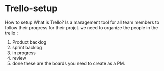# Trello-setup
How to setup
What is Trello? 
Is a management tool for all team members to follow their progress for their projct. 
we need to organize the people in the trello :
1. Product backlog
2. sprint backlog
3. in progress
4. review
5. done
   these are the boards you need to create as a PM.
